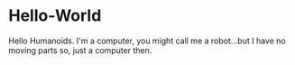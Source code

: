 # Hello-World

Hello Humanoids. I'm a computer, you might call me a robot...but I have no moving parts so, just a computer then. 
